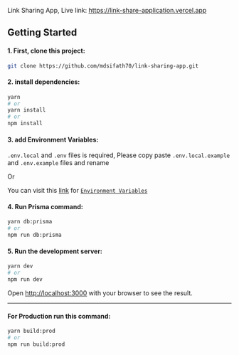 Link Sharing App, Live link: https://link-share-application.vercel.app

## Getting Started

#### 1. First, clone this project:

```bash
git clone https://github.com/mdsifath70/link-sharing-app.git
```

#### 2. install dependencies:

```bash
yarn
# or
yarn install
# or
npm install
```

#### 3. add Environment Variables:

`.env.local` and `.env` files is required, Please copy paste `.env.local.example` and `.env.example` files and rename

Or

You can visit this [link](https://mdsifath70.notion.site/Link-Sharing-App-11f73be9627480f893a4f7a404d8b0d8) for [`Environment Variables`](https://mdsifath70.notion.site/Link-Sharing-App-11f73be9627480f893a4f7a404d8b0d8)

#### 4. Run Prisma command:

```bash
yarn db:prisma
# or
npm run db:prisma
```

#### 5. Run the development server:

```bash
yarn dev
# or
npm run dev
```

Open [http://localhost:3000](http://localhost:3000) with your browser to see the result.

---

#### For Production run this command:

```bash
yarn build:prod
# or
npm run build:prod
```
